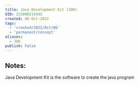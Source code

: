 ```yaml
---
title: Java Development Kit (JDK)
UID: 221006214343
created: 06-Oct-2022
tags:
  - 'created/2022/Oct/06'
  - 'permanent/concept'
aliases:
  - JDK
publish: False
---
```

## Notes:
Java Development Kit is the software to create the java program